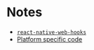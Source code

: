# Notes

- [`react-native-web-hooks`](https://www.npmjs.com/package/react-native-web-hooks)
- [Platform specific code](https://reactnative.dev/docs/platform-specific-code)
